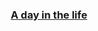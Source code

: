 <h3 align="center"><a href="https://itsiakkas.com" alt="keybraker" />A day in the life</a></h3>

<!-- ![Keybraker's github stats](https://github-readme-stats.vercel.app/api?username=keybraker&show_icons=true&theme=onedark) -->

<!-- <p align="center">
  <img height="50%" width="auto" src ="https://github-readme-stats.vercel.app/api?username=keybraker&show_icons=true&count_private=true&theme=darcula&hide_border=true&hide=issues,contribs&bg_color=00000000">
  <img src ="https://github-readme-streak-stats.herokuapp.com?user=keybraker&theme=darcula&hide_border=true&background=FFFFFF00">
</p> -->

<!-- <p align="center">
  <img align="left" src ="https://github-readme-stats.vercel.app/api/pin/?username=keybraker&repo=ytdx">
  <img align="right" src ="https://github-readme-stats.vercel.app/api/pin/?username=keybraker&repo=pixel-weather">
</p> -->
